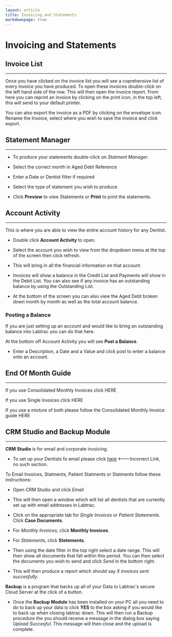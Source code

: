 ```yaml
---
layout: article
title: Invoicing and Statements
markdownpage: true
---
```

# Invoicing and Statements

<a class="offset" name="3.1"></a>

## Invoice List
***

Once you have clicked on the invoice list you will see a coprehensive list of every invoice you have produced. To open these invoices double-click on the left hand side of the row. This will then open the invoice report. From here you can reprint an invoice by clicking on the print icon, in the top left, this will send to your default printer.

You can also export the invoice as a PDF by clicking on the envelope icon. Rename the Invoice, select where you wish to save the invoice and click export.

<a class="offset" name="3.2"></a>


## Statement Manager

***

+ To produce your statements double-click on *Statment Manager*. 

+ Select the correct month in Aged Debt Reference

+ Enter a Date or Dentist filter if required

+ Select the type of statement you wish to produce.

+ Click **Preview** to view Statements or **Print** to print the statements.

	
<a class="offset" name="3.4"></a>

## Account Activity
***

This is where you are able to view the entire account history for any Dentist.

+ Double click **Account Activity** to open.

+ Select the account you wish to view from the dropdown menu at the top of the screen then click refresh.

+ This will bring in all the financial information on that account.

+ Invoices will show a balance in the Credit List and Payments will show in the Debit List. You can also see if any invoice has an outstanding balance by using the Outstanding List.

+ At the bottom of the screen you can also view the Aged Debt broken down month by month as well as the total account balance.

### Posting a Balance

If you are just setting up an account and would like to bring an outstanding balance into Labtrac you can do that here.

At the bottom off Account Activity you will see **Post a Balance**.

+ Enter a Description, a Date and a Value and click post to enter a balance onto an account.


<a class="offset" name="3.5"></a>

## End Of Month Guide

***

If you use Consolidated Monthly Invoices click HERE

If you use Single Invoices click HERE

If you use a mixture of both please follow the Consolidated Monthly Invoice guide HERE

<a class="offset" name="3.6"></a>

## CRM Studio and Backup Module 

***

**CRM Studio**  is for email and corporate invoicing. 

+ To set up your Dentists fo email please click [here](#1.1) <---Incorrect Link, no such section.

To Email Invoices, Statments, Patient Statments or Statments follow these instructions:

+ Open CRM Studio and click *Email*

+ This will then open a window which will list all dentists that are currently set up with email addresses in Labtrac.

+ Click on the appropriate tab for *Single Invoices* or *Patient Statements*. Click **Case Documents**.

+ For *Monthly Invoices*, click **Monthly Invoices**.

+ For *Statements*, click **Stetements**.

+ Then using the date filter in the top right select a date range. This will then show all documents that fall within this period. You can then select the documents you wish to send and click *Send* in the bottom right.

+ This will then produce a report which should say *X invoices sent succesfully*.

**Backup** is a program that backs up all of your Data to Labtrac's secure Cloud Server at the click of a button.

+ Once the **Backup Module** has been installed on your PC all you need to do to back up your data is click **YES** to the box asking if you would like to back up when closing labtrac down. This will then run a Backup procedure the you should receive a message in the dialog box saying *Upload Succesful*. This message will then close and the upload is complete.
